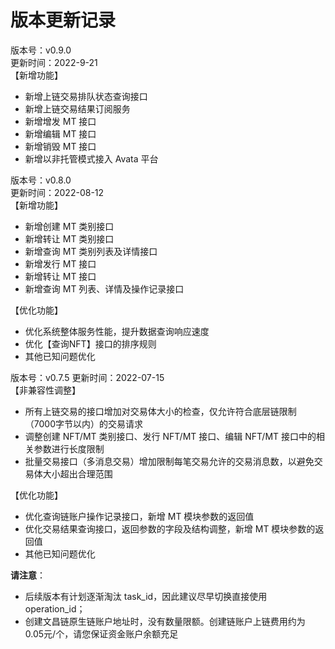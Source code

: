 # 版本更新记录

版本号：v0.9.0  
更新时间：2022-9-21  
【新增功能】

*   新增上链交易排队状态查询接口
*   新增上链交易结果订阅服务
*   新增增发 MT 接口
*   新增编辑 MT 接口
*   新增销毁 MT 接口
*   新增以非托管模式接入 Avata 平台

版本号：v0.8.0  
更新时间：2022-08-12  
【新增功能】

*   新增创建 MT 类别接口
*   新增转让 MT 类别接口
*   新增查询 MT 类别列表及详情接口
*   新增发行 MT 接口
*   新增转让 MT 接口
*   新增查询 MT 列表、详情及操作记录接口

【优化功能】

*   优化系统整体服务性能，提升数据查询响应速度
*   优化【查询NFT】接口的排序规则
*   其他已知问题优化

版本号：v0.7.5 更新时间：2022-07-15  
【非兼容性调整】

*   所有上链交易的接口增加对交易体大小的检查，仅允许符合底层链限制（7000字节以内）的交易请求
*   调整创建 NFT/MT 类别接口、发行 NFT/MT 接口、编辑 NFT/MT 接口中的相关参数进行长度限制
*   批量交易接口（多消息交易）增加限制每笔交易允许的交易消息数，以避免交易体大小超出合理范围

【优化功能】

*   优化查询链账户操作记录接口，新增 MT 模块参数的返回值
*   优化交易结果查询接口，返回参数的字段及结构调整，新增 MT 模块参数的返回值
*   其他已知问题优化

**请注意**：

*   后续版本有计划逐渐淘汰 task\_id，因此建议尽早切换直接使用 operation\_id；
*   创建文昌链原生链账户地址时，没有数量限额。创建链账户上链费用约为 0.05元/个，请您保证资金账户余额充足